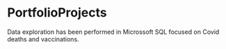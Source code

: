 # PortfolioProjects

Data exploration has been performed in Microssoft SQL focused on Covid deaths and vaccinations. 

